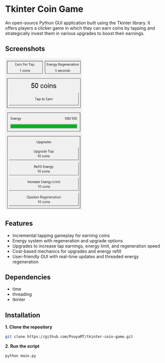 # Tkinter Coin Game
An open-source Python GUI application built using the Tkinter library. It offers players a clicker game in which they can earn coins by tapping and strategically invest them in various upgrades to boost their earnings.

## Screenshots
<img src="screenshots/game.png" alt="Game" width="250"/>

## Features
- Incremental tapping gameplay for earning coins
- Energy system with regeneration and upgrade options
- Upgrades to increase tap earnings, energy limit, and regeneration speed
- Cost-based mechanics for upgrades and energy refill
- User-friendly GUI with real-time updates and threaded energy regeneration

## Dependencies
* time
* threading
* tkinter

## Installation
**1. Clone the repository**
```bash
git clone https://github.com/PouyaMT/tkinter-coin-game.git
```

**2. Run the script**
```bash
python main.py
```
